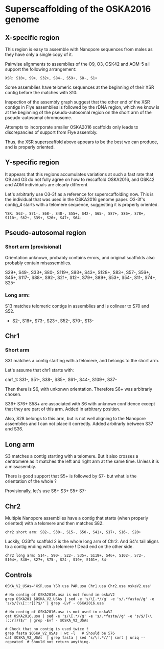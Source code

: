 Superscaffolding of the OSKA2016 genome
=======================================

X-specific region
-----------------

This region is easy to assemble with Nanopore sequences from males as they have
only a single copy of it.

Pairwise alignments to assemblies of the O9, O3, OSK42 and AOM-5 all support
the following arrangement:

    XSR: S10+, S9+, S32+, S84-, S59+, S8-, S1+

Some assemblies have telomeric sequences at the beginning of their XSR contig
before the matches with S10.

Inspection of the assembly graph suggest that the other end of the XSR contigs
in Flye assemblies is followed by the rDNA region, which we know is at the
beginning of the pseudo-autosomal region on the short arm of the pseudo-autosomal
chromosome.

Attempts to incorporate smaller OSKA2016 scaffolds only leads to discrepancies
of support from Flye assembly.

Thus, the XSR superscaffold above appears to be the best we can produce, and is
properly oriented.


Y-specific region
-----------------

It appears that this regions accumulates variations at such a fast rate that O9
and O3 do not fully agree on how to rescaffold OSKA2016, and OSK42 and AOM
individuals are clearly different.

Let's arbitrarly use O3-3f as a reference for superscaffolding now.  This is the
individual that was used in the OSKA2016 genome paper.  O3-3f's contig_4
starts with a telomere sequence, suggesting it is properly oriented.

    YSR: S63-, S71-, S68-, S48-, S55+, S42-, S65-, S87+, S86+, S78+, S110+, S62+, S39+, S26+, S47+, S64-


Pseudo-autosomal region
-----------------------

### Short arm (provisional)

Orientation unknown, probably contains errors, and original scaffolds also probably
contain misassemblies.

S29+, S49-, S33+, S80-, S119+, S93+, S43+, S128+, S83+, S57-, S56+, S45+, S117-, S88+, S92-, S21+, S12+, S79+, S89+, S53+, S54-, S11-, S74+, S25-



### Long arm:

S13 matches telomeric contigs in assemblies and is colinear to S70 and S52.

 - S2-, S18+, S73-, S23+, S52-, S70-, S13-

Chr1
----

### Short arm

S31 matches a contig starting with a telomere, and belongs to the short arm.

Let's assume that chr1 starts with:

   chr1_1: S31-, S51-, S38-, S85+, S61-, S44-, S109+, S37-

Then there is S6, with unkonwn orientation.  Therefore S6+ was arbitrarly chosen.

S36+ S76+ S58+ are associated with S6 with unknown confidence except that they are part
of this arm.  Added in arbitrary position.

Also, S28 belongs to this arm, but is not well aligning to the Nanopore assemblies
and I can not place it correctly.  Added arbitrarly between S37 and S36.

## Long arm

S3 matches a contig starting with a telomere.  But it also crosses a centromere
as it matches the left and right arm at the same time.  Unless it is a
missasembly.

There is good support that S5+ is followed by S7- but what is the orientation of the whole ?

Provisionally, let's use S6+ S3+ S5+ S7-
 

Chr2
----

Multiple Nanopore assemblies have a contig that starts (when properly oriented)
with a telomere and then matches S82.

    chr2 short arm: S82-, S30+, S15-, S50-, S41+, S17+, S16-, S20+

Luckily, O33f's scaffold 2 is the whole long arm of Chr2.
And S4's tail aligns to a contig ending with a telomere !
Dead end on the other side.

    chr2 long arm: S14-, S90-, S22-, S35+, S118+, S46+, S102-, S72-, S104+, S40+, S27+, S75-, S24-, S19+, S101+, S4-

## Controls

```
OSKA_V2_USAs='XSR.usa YSR.usa PAR.usa Chr1.usa Chr2.usa oskaV2.usa'

# No contig of OSKA2016.usa is not found in oskaV2
grep OSKA201 $OSKA_V2_USAs | sed -e 's/\[.*//g' -e 's/.*fasta//g' -e 's/$/(\\[::r])?$/' | grep -Evf - OSKA2016.usa

# No contig of OSKA2016.usa is not used in oskaV2
cat OSKA2016.usa | sed -e 's/\[.*//g' -e 's/.*fasta//g' -e 's/$/(\\[::r])?$/' | grep -Evf - $OSKA_V2_USAs

# Check that no contig is used twice !
grep fasta $OSKA_V2_USAs | wc -l   # Should be 576
cat $OSKA_V2_USAs  | grep fasta | sed 's/\[.*//'| sort | uniq --repeated  # Should not return anything.
```
